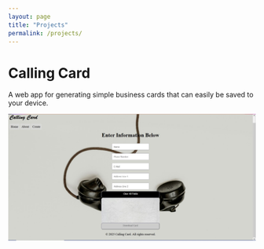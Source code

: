 ```yaml
---
layout: page
title: "Projects"
permalink: /projects/
---
```


# Calling Card

A web app for generating simple business cards that can easily be saved to your device.

![Calling Card Screen](/assets/images/cc-screen.JPG)
